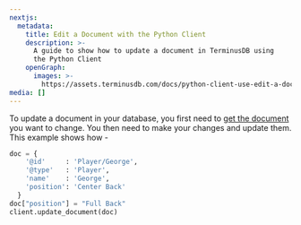 ```yaml
---
nextjs:
  metadata:
    title: Edit a Document with the Python Client
    description: >-
      A guide to show how to update a document in TerminusDB using
      the Python Client
    openGraph:
      images: >-
        https://assets.terminusdb.com/docs/python-client-use-edit-a-document.png
media: []
---
```


To update a document in your database, you first need to [get the document](/docs/get-documents-with-python-client/) you want to change. You then need to make your changes and update them. This example shows how -

```python
doc = {
    '@id'     : 'Player/George',
    '@type'   : 'Player',
    'name'    : 'George',
    'position': 'Center Back'
  }
doc["position"] = "Full Back"
client.update_document(doc)
```